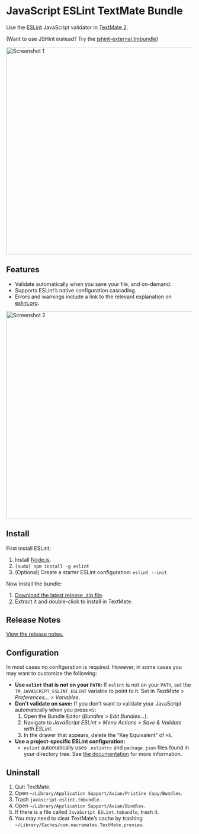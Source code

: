 # JavaScript ESLint TextMate Bundle

Use the [ESLint](http://eslint.org/) JavaScript validator in [TextMate 2](https://github.com/textmate/textmate).

(Want to use JSHint instead? Try the [jshint-external.tmbundle](https://github.com/natesilva/jshint-external.tmbundle))

<img src="http://natesilva.github.io/javascript-eslint.tmbundle/images/no-errors-1.1.0.png" width="560" style="width:560px;" alt="Screenshot 1">

## Features

* Validate automatically when you save your file, and on-demand.
* Supports ESLint’s native configuration cascading.
* Errors and warnings include a link to the relevant explanation on [eslint.org](http://eslint.org/).

<img src="http://natesilva.github.io/javascript-eslint.tmbundle/images/with-errors-1.1.0.png" width="560" style="width:560px;" alt="Screenshot 2">

## Install

First install ESLint:

1. Install [Node.js](http://nodejs.org/).
2. `[sudo] npm install -g eslint`
3. (Optional) Create a starter ESLint configuration: `eslint --init`

Now install the bundle:

1. [Download the latest release .zip file](https://github.com/natesilva/javascript-eslint.tmbundle/releases/latest).
2. Extract it and double-click to install in TextMate.

## Release Notes

<a href="https://github.com/natesilva/javascript-eslint.tmbundle/releases">View the release notes.</a>

## Configuration

In most cases no configuration is required. However, in some cases you may want to customize the following:

* **Use `eslint` that is not on your `PATH`:** If `eslint` is not on your `PATH`, set the `TM_JAVASCRIPT_ESLINT_ESLINT` variable to point to it. Set in *TextMate* > *Preferences…* > *Variables*.
* **Don’t validate on save:** If you don’t want to validate your JavaScript automatically when you press `⌘S`:
    1. Open the Bundle Editor (*Bundles* > *Edit Bundles…*).
    2. Navigate to *JavaScript ESLint* > *Menu Actions* > *Save & Validate with ESLint*.
    3. In the drawer that appears, delete the “Key Equivalent” of `⌘S`.
* **Use a project-specific ESLint configuration:**
    * `eslint` automatically uses `.eslintrc` and `package.json` files found in your directory tree. See [the documentation](http://eslint.org/docs/user-guide/configuring#configuration-cascading-and-hierarchy) for more information.

## Uninstall

1. Quit TextMate.
2. Open `~/Library/Application Support/Avian/Pristine Copy/Bundles`.
3. Trash `javascript-eslint.tmbundle`.
4. Open `~/Library/Application Support/Avian/Bundles`.
5. If there is a file called `JavaScript ESLint.tmbundle`, trash it.
6. You may need to clear TextMate’s cache by trashing `~/Library/Caches/com.macromates.TextMate.preview`.
